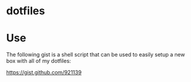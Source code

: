 dotfiles
===
Use
==
The following gist is a shell script that can be used to easily setup a new box with all of my dotfiles:

https://gist.github.com/921139

